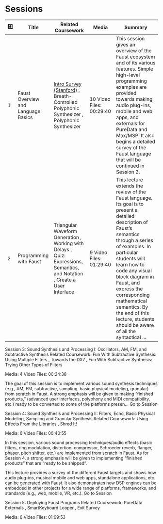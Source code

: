 # Sessions

| :hash: | Title | Related Coursework | Media | Summary |
|-|-|-|-|-|
| 1 | Faust Overview and Language Basics | [Intro Survey (Stanford)](https://www.kadenze.com/courses/real-time-audio-signal-processing-in-faust/coursework/survey-1-intro-survey-stanford) , Breath-Controlled Polyphonic Synthesizer , Polyphonic Synthesizer | 10 Video Files: 00:29:40 | This session gives an overview of the Faust ecosystem and of its various features. Simple high-level programming examples are provided towards making audio plug-ins, mobile and web apps, and externals for PureData and Max/MSP. It also begins a detailed survey of the Faust language that will be continued in Session 2. |
| 2 | Programming with Faust | Triangular Waveform Generation , Working with Delays , Quiz: Expressions, Semantics, and Notation , Create a User Interface | 9 Video Files: 01:29:40 | This lecture extends the review of the Faust language. Its goal is to present a detailed description of Faust’s semantics through a series of examples. In particular students will learn how to code any visual block diagram in Faust, and express the corresponding mathematical semantics. By the end of this lecture, students should be aware of all the syntactical ... |

Session 3: Sound Synthesis and Processing I: Oscillators, AM, FM, and Subtractive Synthesis
Related Coursework: Fun With Subtractive Synthesis: Using Multiple Filters , Towards the DX7 , Fun With Subtractive Synthesis: Trying Other Types of Filters

Media: 4 Video Files: 00:24:38

The goal of this session is to implement various sound synthesis techniques (e.g., AM, FM, subtractive, sampling, basic physical modeling, granular) from scratch in Faust. A strong emphasis will be given to making “finished products,” (advanced user interfaces, polyphony and MIDI compatibility, etc.) ready to be converted to some of the platforms presen...
Go to Session

Session 4: Sound Synthesis and Processing II: Filters, Echo, Basic Physical Modeling, Sampling and Granular Synthesis
Related Coursework: Using Effects From the Libraries , Shred It!

Media: 6 Video Files: 00:40:55

In this session, various sound processing techniques/audio effects (basic filters, ring modulation, distortion, compressor, Schroeder reverb, flanger, phaser, pitch shifter, etc.) are implemented from scratch in Faust. As for Session 4, a strong emphasis will be given to implementing “finished products” that are “ready to be shipped”.

This lecture provides a survey of the different Faust targets and shows how audio plug-ins, musical mobile and web apps, standalone applications, etc. can be generated with Faust. It also demonstrates how DSP engines can be embedded in other projects for a wide range of platforms, frameworks, and standards (e.g., web, mobile, VR, etc.).
Go to Session

Session 5: Deploying Faust Programs
Related Coursework: PureData Externals , SmartKeyboard Looper , Exit Survey

Media: 6 Video Files: 01:09:53
